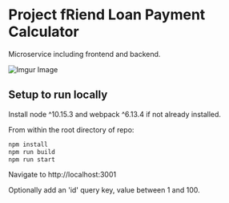 # Project fRiend Loan Payment Calculator

Microservice including frontend and backend.

![Imgur Image](https://i.imgur.com/ZtBOqYf.png)


## Setup to run locally

Install node ^10.15.3 and webpack ^6.13.4 if not already installed.

From within the root directory of repo:

```sh
npm install
npm run build
npm run start
```

Navigate to http://localhost:3001

Optionally add an 'id' query key, value between 1 and 100.
